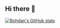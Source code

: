 ## Hi there 👋


[![Bohdan's GitHub stats](https://github-readme-stats.vercel.app/api?username=bohdan-mykhailenko)](https://github.com/anuraghazra/github-readme-stats)

<!--
**bohdan-mykhailenko/bohdan-mykhailenko** is a ✨ _special_ ✨ repository because its `README.md` (this file) appears on your GitHub profile.

Here are some ideas to get you started:

- 🔭 I’m currently working on ...
- 🌱 I’m currently learning ...
- 👯 I’m looking to collaborate on ...
- 🤔 I’m looking for help with ...
- 💬 Ask me about ...
- 📫 How to reach me: ...
- 😄 Pronouns: ...
- ⚡ Fun fact: ...
-->
